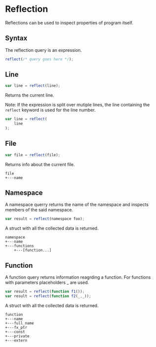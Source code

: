# Reflection

Reflections can be used to inspect properties of program itself.

## Syntax 

The reflection query is an expression.

```js
reflect(/* query goes here */);
```

## Line

```js
var line = reflect(line);
```

Returns the current line.

Note: If the expression is split over mutiple lines, the line containing the `reflect` keyword is used for the line number.


```js
var line = reflect(
	line
);
```

## File

```js
var file = reflect(file);
```

Returns info about the current file.

```
file
+---name
```

## Namespace

A namespace querry returns the name of the namespace and inspects members of the said namespace.

```js
var result = reflect(namespace foo);
```

A struct with all the collected data is returned.

```
namespace
+---name
+---functions
    +---[function...]  
```

## Function

A function query returns information reagrding a function. For functions with parameters placeholders _ are used.

```js
var result = reflect(function f1());
var result = reflect(function f2(_,_));
```

A struct with all the collected data is returned.

```
function
+---name
+---full_name
+---fx_ptr
+---const
+---private
+---extern
```
